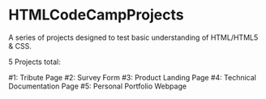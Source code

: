 # HTMLCodeCampProjects
A series of projects designed to test basic understanding of HTML/HTML5 &amp; CSS.

5 Projects total:

#1: Tribute Page
#2: Survey Form
#3: Product Landing Page
#4: Technical Documentation Page
#5: Personal Portfolio Webpage
